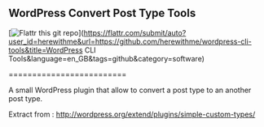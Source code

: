 ## WordPress Convert Post Type Tools

[![Flattr this git repo](http://api.flattr.com/button/flattr-badge-large.png)](https://flattr.com/submit/auto?user_id=herewithme&url=https://github.com/herewithme/wordpress-cli-tools&title=WordPress CLI Tools&language=en_GB&tags=github&category=software) 

=========================

A small WordPress plugin that allow to convert a post type to an another post type.

Extract from : http://wordpress.org/extend/plugins/simple-custom-types/